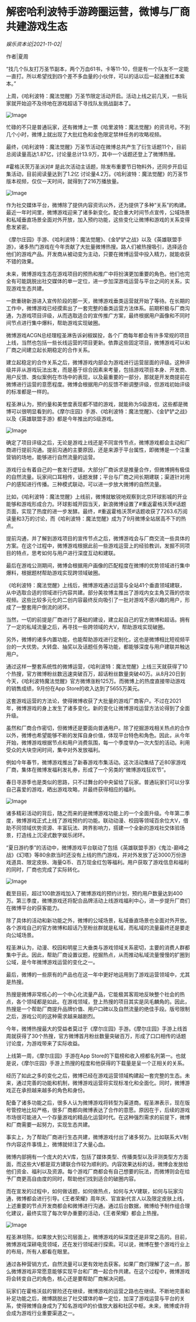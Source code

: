 # 解密哈利波特手游跨圈运营，微博与厂商共建游戏生态

*娱乐资本论|2021-11-02|*

作者|夏周

“找几个队友打万圣节副本，两个万血61书，卡等11-10，但是有一个队友不一定能一直打。所以希望找到四个差不多血量的小伙伴，可以的话以后一起速推红本紫本。”

上周，《哈利波特：魔法觉醒》万圣节限定活动开启。活动上线之前几天，一些玩家就开始迫不及待地在游戏超话下寻找队友挑战副本了。

![Image](https://inews.gtimg.com/newsapp_bt/0/14142652928/641)

忙碌的不只是普通玩家，还有微博上一票《哈里波特：魔法觉醒》的资讯号。不到几个小时，微博上就出现了大批红色和金色限定禁林任务的攻略视频。

最终，《哈利波特：魔法觉醒》万圣节活动在微博总共产生了衍生话题11个，目前总阅读量高达1.87亿，讨论量总计13.9万，其中一个话题还登上了微博热搜。

#霍格沃茨万圣派对# 是此次活动主话题，除发布重要节日物料外，还同步开启征集活动，目前阅读量达到了1.2亿 讨论量4.2万。《哈利波特：魔法觉醒》的万圣节版本视频，仅仅一天时间，就得到了216万播放量。

![Image](https://inews.gtimg.com/newsapp_bt/0/14142652926/641)

作为社交媒体平台，微博除了提供内容资讯以外，还为提供了多种“关系”的构建。最近一年时间里，微博游戏迎来了诸多新变化。配合重大时间节点宣传，公域场景和私域垂直场景全面对外开放，加入预约功能，这些变化让微博和游戏的关系变得愈发紧密。

《摩尔庄园》手游、《哈利波特：魔法觉醒》、《金铲铲之战》以及《英雄联盟手游》，诸多热门游戏在今年贡献了大批量微博热搜。路人们被热搜吸引，选择适合他们的游戏产品。开发商从被动变为主动，只要在微博运营中投入精力，就能收获不错的效果。

未来，微博游戏生态在游戏项目的预热和推广中将扮演更加重要的角色。他们也完全有可能跳脱出社交媒体的单一定位，进一步加深游戏运营与平台之间的关系，实现游戏生态共建。

一款重磅新游进入宣传阶段的那一天，微博游戏垂类运营就开始了等待。在长期的工作中，微博游戏已经摸索出了一套完整的垂类运营方法体系。前期积极与厂商沟通，为游戏项目评级，从而选取适合的宣传推广方案，最终根据用户画像和不同时间节点进行集中爆料，帮助游戏实现破圈。

微博游戏ACGN总经理程圣淋告诉剁椒娱投，各个厂商每年都会有许多常规的项目上线，当然也包括一些长线运营的项目更新。依靠这些固定项目，微博游戏可以和厂商之间建立起长期稳定的合作关系。

建立起稳定的合作关系之后，微博游戏内部会为游戏进行运营层面的评级。这种评级并非从游戏玩法出发，而是基于综合因素来考量，包括游戏项目本身、开发商、用户反馈、类似案例在市场中的表现，以及最重要的一部分，那就是开发商提前在微博进行运营的意愿程度。微博会根据用户的反馈不断调整评级，但游戏初始评级的标准都是一样的。

程圣淋认为，预约量和美誉度表现都不错的游戏，就能称为S级游戏，这些都是微博可以很明显看到的。《摩尔庄园》手游、《哈利波特：魔法觉醒》、《金铲铲之战》以及《英雄联盟手游》都是今年推出的S级游戏。

![Image](https://inews.gtimg.com/newsapp_bt/0/14142652938/641)

确定了项目评级之后，无论是游戏上线还是不同宣传节点，微博游戏都会主动和厂商进行提前沟通。提前沟通的主要原因，还是来源于平台属性，即微博是一个注重营销的场地，能够进行自然流量的运营。

游戏行业有着自己的一套发行逻辑，大部分厂商诉求是推量合作，但微博拥有极佳的自然流量。玩家间口耳相传，话题发酵；平台与厂商之间长期建联；渠道针对用户的感知进行传播。三种模式联动，可以进一步放大微博的自然流量。

比如，《哈利波特：魔法觉醒》上线前，微博就敏锐地观察到北京环球影城的开业能够和游戏形成合力。环球影城开园当天，新浪微博设置了#重返霍格沃茨#话题页面，实现了热度的进一步发酵。最终，#重返霍格沃茨#话题收获了7263.6万阅读量和3万的讨论，而《哈利波特：魔法觉醒》成为了9月微博全站居高不下的热点。

提前沟通，并了解到游戏项目的宣传节点之后，微博游戏会与厂商交流一些具体的方案。在这个过程中，微博游戏根据此前一些游戏运营上的经验教训，发掘不同项目的特点，思考如何与用户进行深度互动和建联。

最后在游戏公测期间，微博会根据用户画像的匹配程度在微博的优势领域进行集中爆料，根据题材帮助游戏实现跨领域破圈。

《哈利波特：魔法觉醒》上线后，微博游戏通过运营与全站41个垂直领域建联，从中选取合适的领域进行内容共建。部分美妆博主推出了游戏内女主角艾薇的仿妆视频。这些比较多元化的二创内容最终反向吸引了一批对游戏不感兴趣的用户，形成了一整套用户倒流的闭环。

当然，一切的前提是厂商进行了基础的建设，建立起自己的官方微博和超话。拥有了一定的私域流量之后，再寻找一些跨领域的大V，帮助游戏实现破圈。

另外，微博的诸多内置功能，也能帮助游戏进行定制化，这也是微博相比短视频平台的一大优势。大转盘、抽奖以及话题任务等功能，都能够深度与用户建联并触达用户。

通过这样一整套系统性的微博运营，《哈利波特：魔法觉醒》上线三天就获得了10个热搜，官方微博粉丝数迅速突破百万，超话粉丝数量突破40万。从8月20日到今天，《哈利波特魔法觉醒》官方微博涨粉125万。而微博上的热度直接带动游戏的销售成绩，9月份在App Store的收入达到了5655万美元。

这套游戏运营的方法论，使得微博收获了大批量的游戏厂商客户。不过在2021年，微博游戏的身上发生了诸多变化。新的变化让微博游戏运营方法论得到了全面升级。

虽然和厂商合作密切，但微博还是要面向普通用户。除了挖掘游戏相关热点的合作以外，微博也希望能够不断的发挥自身价值，体现平台特色和角色。因此，从今年开始，微博游戏根据节点和用户消费氛围，每一个季度举办一次大型的活动。利用受众的大块空闲时间，集中对外发放福利。

例如今年春节，微博游戏推出了新春游戏市集活动。这次活动集结了近80家游戏厂商，集体在微博发福利发礼券，形成了一个另类的“微博游戏狂欢节”。

春日寻游季也是类似的思路，只不过舞台的中央留给了玩家。普通玩家们可以分享自己喜爱的游戏，晒出游戏攻略，并最终获得相应的福利。

![Image](https://inews.gtimg.com/newsapp_bt/0/14142652937/641)

诸多精彩活动的背后，随之而来的是微博游戏功能上的一个全面升级。今年第二季度，微博游戏正式上线了游戏预约的功能。联动动漫、校园等领域百余位大V，借助不同领域优势资源、丰富玩法、跨界影响力，搭建一个全新的游戏社交体验场景，打造线上沉浸式数字娱乐闭环。

“夏日游约季”的活动中，微博游戏平台联动了包括《英雄联盟手游》《鬼泣-巅峰之战》《幻塔》等80余款当时还没有上线的热门游戏，并对外发放了近3000万份游戏道具、限定皮肤、海量Q币、百万现金红包等福利。用户获取了游戏信息和福利的同时，厂商也完成了实际转化。

![Image](https://inews.gtimg.com/newsapp_bt/0/14142652929/641)

截至目前，超过100款游戏加入了微博游戏的预约计划，预约用户数量达到400万。第三季度，微博游戏还将配合品牌活动上线游戏福利中心，进一步提升厂商们在微博平台的获客能力。

除了具体的活动和新功能之外，微博的公域场景，私域垂直场景也全面对外开放。各个游戏自己的官方微博和超话乃至粉丝群就是私域，而私域的流量最终还是要走向公域场景。

程圣淋认为，动漫、校园和明星三大垂类与游戏领域关系密切，主要的消费人群都集中于此。因此，帮助厂商设置议题，挖掘热点，从而推动私域流量慢慢的扩圈到公域，是今年微博游戏运营的变化之一。

最后，微博的一些原有的产品也在这一年中更好地运用到了游戏运营领域中，尤其是热搜。

热搜是微博非常核心的一个中心化流量产品，它能极其客观地反映整个社会的热点，各个领域都是如此。在游戏领域，登上热搜的项目其实是凤毛麟角的。因此，热搜是一个帮助厂商提升品牌价值、用户口碑以及自然流量的绝佳手段。版号限制之后，游戏公司的这种需求越来越剧烈。

今年，微博热搜最大的受益者莫过于《摩尔庄园》手游。《摩尔庄园》手游上线首周就获得了30个热搜，官方微博首月粉丝数量突破百万，形成了口口相传的话题讨论度，为游戏带来了实际收益。

上线第一周，《摩尔庄园》手游在App Store的下载榜和收入榜都名列第一。也就是说，《摩尔庄园》手游上热搜的程度和他获得的下载量是呈一个正相关的关系。

经历了如此之多的变化之后，微博已经在游戏运营领域构建起一套完整的生态。未来，通过完善的功能和机制，微博游戏运营将实现标准化和全面化。同时，微博游戏正在承担越来越多的角色和身份。

配备了诸多功能之后，很多人认为微博游戏将转型为渠道商。程圣淋表示，现在版号管控地比较严格，很多厂商都向微博表达了合作的意愿。原因在于，后续的游戏市场很可能进入一个存量游戏的精品化运营时代。在这种强烈需求的前提下，微博和厂商需要一起努力，实现生态共建。

事实上，为了帮助厂商进行生态共建，微博游戏付出了诸多努力。比如联系大V制作内容这件事情上，微博就倾注了大量心血。

微博内部拥有一个庞大的大V库，包括了媒体类型、传播类型以及评测类型方方面面，而这些大V都是双方建联合作较为顺利的。内容效果达标的话，微博会发放给他们资金、福利以及资源。每个游戏厂商都会有自己想要的玩法，而微博则会在给予厂商更高自由度的同时，帮助他们找到适合的破圈内容。

而在宣发的过程中，如何做话题，如何做热点，如何与大V建联，如何与玩家沟通，微博都会进行引导。《王者荣耀》周年庆、官宣新代言人以及限定皮肤上线，上述重要的节点开发商都会和微博进行沟通。通过后台数据，微博给予制作组合理化建议，最终实现了每次举办重要的活动，《王者荣耀》都会上热搜。

![Image](https://inews.gtimg.com/newsapp_bt/0/14142652919/641)

程圣淋坦陈，如果放大到公司层面上，微博游戏的纵深度还是非常之高的。目前，微博游戏深耕电竞领域，还在发行领域进行探索。可以说，微博在整个游戏行业上的布局，所有人都看在眼里。

通过各种营销方式，自然流量可以更有效地去获客。如果厂商们理解了这一点，那么微博游戏非常愿意能够实现平台和厂商一起合作共建。在这个过程中，微博游戏将会转变自己的角色，核心还是要帮助厂商解决问题。

玩家们在霍格沃兹的冒险还在继续，微博游戏的运营之路也在继续。不断地完善和补足功能之后，微博跳脱出了社交媒体的单一定位，加深了游戏运营与平台的关系，使得微博自身成为了知名游戏IP的价值放大器和社区中枢。未来，微博或许将会成为游戏行业重要渠道之一。

